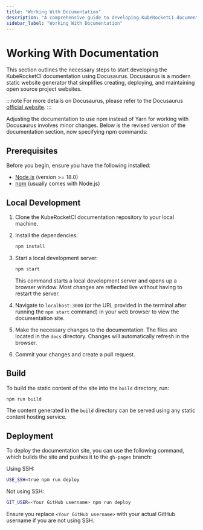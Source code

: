 ```yaml
---
title: "Working With Documentation"
description: "A comprehensive guide to developing KubeRocketCI documentation with Docusaurus, covering prerequisites, local development, and deployment."
sidebar_label: "Working With Documentation"
---
```

<!-- markdownlint-disable MD025 -->

# Working With Documentation

<head>
  <link rel="canonical" href="https://docs.kuberocketci.io/docs/developer-guide/documentation-guide/" />
</head>

This section outlines the necessary steps to start developing the KubeRocketCI documentation using Docusaurus.
Docusaurus is a modern static website generator that simplifies creating, deploying, and maintaining open source project websites.

:::note
  For more details on Docusaurus, please refer to the Docusaurus [official website](https://docusaurus.io/).
:::

Adjusting the documentation to use npm instead of Yarn for working with Docusaurus involves minor changes. Below is the revised version of the documentation section, now specifying npm commands:

## Prerequisites

Before you begin, ensure you have the following installed:

- [Node.js](https://nodejs.org/en/) (version >= 18.0)
- [npm](https://www.npmjs.com/) (usually comes with Node.js)

## Local Development

1. Clone the KubeRocketCI documentation repository to your local machine.

2. Install the dependencies:

    ```bash
    npm install
    ```

3. Start a local development server:

    ```bash
    npm start
    ```

    This command starts a local development server and opens up a browser window. Most changes are reflected live without having to restart the server.

4. Navigate to `localhost:3000` (or the URL provided in the terminal after running the `npm start` command) in your web browser to view the documentation site.

5. Make the necessary changes to the documentation. The files are located in the `docs` directory. Changes will automatically refresh in the browser.

6. Commit your changes and create a pull request.

## Build

To build the static content of the site into the `build` directory, run:

```bash
npm run build
```

The content generated in the `build` directory can be served using any static content hosting service.

## Deployment

To deploy the documentation site, you can use the following command, which builds the site and pushes it to the `gh-pages` branch:

Using SSH:

```bash
USE_SSH=true npm run deploy
```

Not using SSH:

```bash
GIT_USER=<Your GitHub username> npm run deploy
```

Ensure you replace `<Your GitHub username>` with your actual GitHub username if you are not using SSH.

